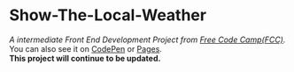 # Show-The-Local-Weather  
*A intermediate Front End Development Project from [Free Code Camp(FCC)](https://www.freecodecamp.com/challenges/show-the-local-weather).*  
You can also see it on [CodePen](https://codepen.io/Chuanfeng/full/NRYddW) or [Pages](http://htmlpreview.github.io/?https://github.com/ChuanfengZhang/My-Weather-App/master/index.html).  
**This project will continue to be updated.**

